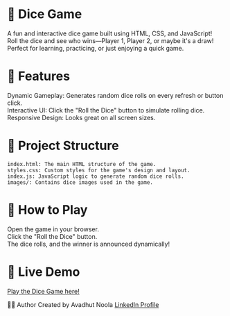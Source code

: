 # 🎲 Dice Game
A fun and interactive dice game built using HTML, CSS, and JavaScript!  
Roll the dice and see who wins—Player 1, Player 2, or maybe it's a draw!    
Perfect for learning, practicing, or just enjoying a quick game.  

# 🚀 Features
Dynamic Gameplay: Generates random dice rolls on every refresh or button click.  
Interactive UI: Click the "Roll the Dice" button to simulate rolling dice.    
Responsive Design: Looks great on all screen sizes.    

# 📂 Project Structure
```
index.html: The main HTML structure of the game.
styles.css: Custom styles for the game's design and layout.
index.js: JavaScript logic to generate random dice rolls.
images/: Contains dice images used in the game.  
```

# 🎯 How to Play
Open the game in your browser.  
Click the "Roll the Dice" button.  
The dice rolls, and the winner is announced dynamically!    

# 🔗 Live Demo
[Play the Dice Game here!]([url](https://avadhut-noola.github.io/DiceGame/))  

👨‍💻 Author
Created by Avadhut Noola
[LinkedIn Profile](https://www.linkedin.com/in/avadhut-noola/)
